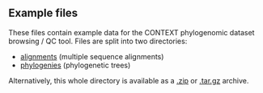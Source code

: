 ## Example files
These files contain example data for the CONTEXT phylogenomic dataset browsing / QC tool. Files are split into two directories:
* [alignments](https://github.com/lonelyjoeparker/qmul-genome-convergence-pipeline/tree/master/trunk/examples/CONTEXT-phylogenomic-dataset-browser-examples/alignments) (multiple sequence alignments)
* [phylogenies](https://github.com/lonelyjoeparker/qmul-genome-convergence-pipeline/tree/master/trunk/examples/CONTEXT-phylogenomic-dataset-browser-examples/phylogenies) (phylogenetic trees)

Alternatively, this whole directory is available as a [.zip](https://github.com/lonelyjoeparker/qmul-genome-convergence-pipeline/blob/master/trunk/examples/CONTEXT-phylogenomic-dataset-browser-examples.zip?raw=true) or [.tar.gz](https://github.com/lonelyjoeparker/qmul-genome-convergence-pipeline/blob/master/trunk/examples/CONTEXT-phylogenomic-dataset-browser-examples.tar.gz?raw=true) archive.
